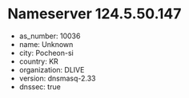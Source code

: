 # Nameserver 124.5.50.147

* as_number: 10036
* name: Unknown
* city: Pocheon-si
* country: KR
* organization: DLIVE
* version: dnsmasq-2.33
* dnssec: true
